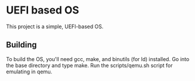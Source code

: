 # UEFI based OS
This project is a simple, UEFI-based OS.

## Building
To build the OS, you'll need gcc, make, and binutils (for ld) installed. Go into the base directory and type make. Run the scripts/qemu.sh script for emulating in qemu.
